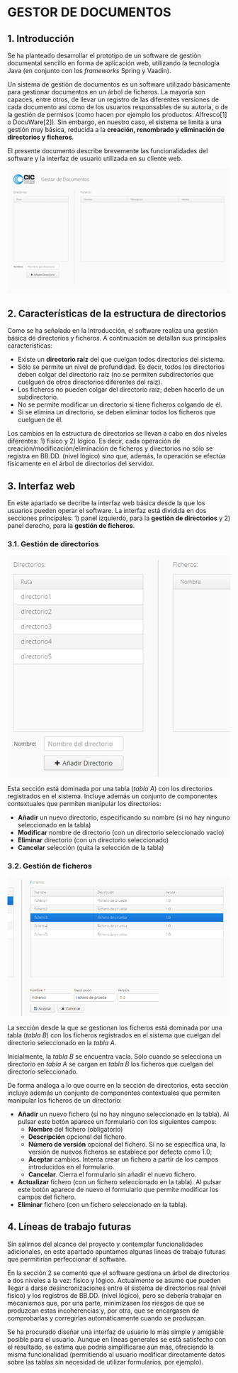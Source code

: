 # GESTOR DE DOCUMENTOS


## 1. Introducción

Se ha planteado desarrollar el prototipo de un software de gestión documental sencillo en forma de aplicación web, utilizando la tecnología Java (en conjunto con los *frameworks* Spring y Vaadin).

Un sistema de gestión de documentos es un software utilizado básicamente para gestionar documentos en un árbol de ficheros. La mayoría son capaces, entre otros, de llevar un registro de las diferentes versiones de cada documento así como de los usuarios responsables de su autoría, o de la gestión de permisos (como hacen por ejemplo los productos: Alfresco[1] o DocuWare[2]). Sin embargo, en nuestro caso, el sistema se limita a una gestión muy básica, reducida a la **creación, renombrado y eliminación de directorios y ficheros**.

El presente documento describe brevemente las funcionalidades del software y la interfaz de usuario utilizada en su cliente web.


![Gestor de Documentos. GUI](resources/gui_principal.png "Gestor de Documentos. GUI")


## 2. Características de la estructura de directorios

Como se ha señalado en la Introducción, el software realiza una gestión básica de directorios y ficheros. A continuación se detallan sus principales características:

+ Existe un **directorio raíz** del que cuelgan todos directorios del sistema.
+ Sólo se permite un nivel de profundidad. Es decir, todos los directorios deben colgar del directorio raíz (no se permiten subdirectorios que cuelguen de otros directorios diferentes del raíz).
+ Los ficheros no pueden colgar del directorio raíz; deben hacerlo de un subdirectorio.
+ No se permite modificar un directorio si tiene ficheros colgando de él.
+ Si se elimina un directorio, se deben eliminar todos los ficheros que cuelguen de él.

Los cambios en la estructura de directorios se llevan a cabo en dos niveles diferentes: 1) físico y 2) lógico. Es decir, cada operación de creación/modificación/eliminación de ficheros y directorios no sólo se registra en BB.DD. (nivel lógico) sino que, además, la operación se efectúa físicamente en el árbol de directorios del servidor.


## 3. Interfaz web

En este apartado se decribe la interfaz web básica desde la que los usuarios pueden operar el software. La interfaz está dividida en dos secciones principales: 1) panel izquierdo, para la **gestión de directorios** y 2) panel derecho, para la **gestión de ficheros**.

### 3.1. Gestión de directorios

![Gestor de Documentos. GUI](resources/gui_directorios.png "Gestor de Documentos. GUI")

Esta sección está dominada por una tabla (*tabla A*) con los directorios registrados en el sistema. Incluye además un conjunto de componentes contextuales que permiten manipular los directorios:

+ **Añadir** un nuevo directorio, especificando su nombre (si no hay ninguno seleccionado en la tabla)
+ **Modificar** nombre de directorio (con un directorio seleccionado vacío)
+ **Eliminar** directorio (con un directorio seleccionado)
+ **Cancelar** selección (quita la selección de la tabla)

### 3.2. Gestión de ficheros

![Gestor de Documentos. GUI](resources/gui_ficheros.png "Gestor de Documentos. GUI")

La sección desde la que se gestionan los ficheros está dominada por una tabla (*tabla B*) con los ficheros registrados en el sistema que cuelgan del directorio seleccionado en la *tabla A*.

Inicialmente, la *tabla B* se encuentra vacía. Sólo cuando se selecciona un directorio en *tabla A* se cargan en *tabla B* los ficheros que cuelgan del directorio seleccionado.

De forma análoga a lo que ocurre en la sección de directorios, esta sección incluye además un conjunto de componentes contextuales que permiten manipular los ficheros de un directorio:

+ **Añadir** un nuevo fichero (si no hay ninguno seleccionado en la tabla). Al pulsar este botón aparece un formulario con los siguientes campos:
	- **Nombre** del fichero (obligatorio)
	- **Descripción** opcional del fichero.
	- **Número de versión** opcional del fichero. Si no se especifica una, la versión de nuevos ficheros se establece por defecto como 1.0;
	- **Aceptar** cambios. Intenta crear un fichero a partir de los campos introducidos en el formulario.
	- **Cancelar**. Cierra el formulario sin añadir el nuevo fichero.
+ **Actualizar** fichero (con un fichero seleccionado en la tabla). Al pulsar este botón aparece de nuevo el formulario que permite modificar los campos del fichero.
+ **Eliminar** fichero (con un fichero seleccionado en la tabla).

## 4. Líneas de trabajo futuras

Sin salirnos del alcance del proyecto y contemplar funcionalidades adicionales, en este apartado apuntamos algunas líneas de trabajo futuras que permitirían perfeccionar el software.

En la sección 2 se comentó que el software gestiona un árbol de directorios a dos niveles a la vez: físico y lógico. Actualmente se asume que pueden llegar a darse desincronizaciones entre el sistema de directorios real (nivel físico) y los registros de BB.DD. (nivel lógico), pero se debería trabajar en mecanismos que, por una parte, minimizasen los riesgos de que se produzcan estas incoherencias y, por otra, que se encargasen de comprobarlas y corregirlas automáticamente cuando se produzcan.

Se ha procurado diseñar una interfaz de usuario lo más simple y amigable posible para el usuario. Aunque en líneas generales se está satisfecho con el resultado, se estima que podría simplificarse aún más, ofreciendo la misma funcionalidad (permitiendo al usuario modificar directamente datos sobre las tablas sin necesidad de utilizar formularios, por ejemplo).
